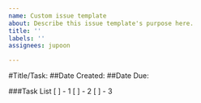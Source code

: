 ```yaml
---
name: Custom issue template
about: Describe this issue template's purpose here.
title: ''
labels: ''
assignees: jupoon

---
```


#Title/Task:
##Date Created:
##Date Due:

###Task List
[ ] - 1
[ ] - 2
[ ] - 3
